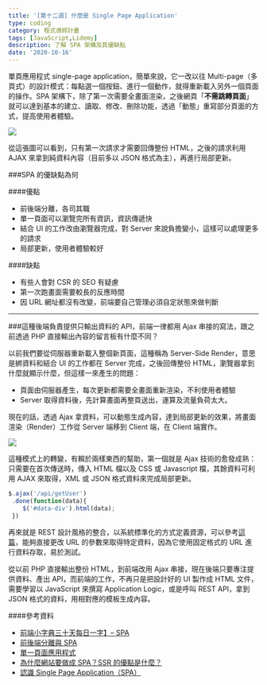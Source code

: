 ```yaml
---
title: '[第十二週] 什麼是 Single Page Application'
type: coding
category: 程式導師計畫
tags: [JavaScript,Lidemy]
description: 了解 SPA 架構及其優缺點
date: '2020-10-16'
---
```


單頁應用程式 single-page application，簡單來說，它一改以往 Multi-page（多頁式）的設計模式：每點選一個按鈕、進行一個動作，就得重新載入另外一個頁面的操作。SPA 架構下，除了第一次需要全畫面渲染，之後網頁「**不需跳轉頁面**」就可以達到基本的建立、讀取、修改、刪除功能，透過「動態」重寫部分頁面的方式，提高使用者體驗。

![](https://i.imgur.com/WdTWbnQ.png)

從這張圖可以看到，只有第一次請求才需要回傳整份 HTML，之後的請求利用 AJAX 來拿到純資料內容（目前多以 JSON 格式為主），再進行局部更新。


###SPA 的優缺點為何

####優點
* 前後端分離，各司其職
* 單一頁面可以瀏覽完所有資訊，資訊傳遞快
* 結合 UI 的工作改由瀏覽器完成，對 Server 來說負擔變小，這樣可以處理更多的請求
* 局部更新，使用者體驗較好

####缺點
* 有些人會對 CSR 的 SEO 有疑慮
* 第一次跑畫面需要較長的反應時間
* 因 URL 網址都沒有改變，前端要自己管理必須自定狀態來做判斷

---

###這種後端負責提供只輸出資料的 API，前端一律都用 Ajax 串接的寫法，跟之前透過 PHP 直接輸出內容的留言板有什麼不同？

以前我們要從伺服器重新載入整個新頁面，這種稱為 Server-Side Render，意思是綁資料和結合 UI 的工作都在 Server 完成，之後回傳整份 HTML，瀏覽器拿到什麼就顯示什麼，但這樣一來產生的問題：

* 頁面由伺服器產生，每次更新都需要全畫面重新渲染，不利使用者體驗
* Server 取得資料後，先計算畫面再整頁送出，運算及流量負荷太大。


現在的話，透過 Ajax 拿資料，可以動態生成內容，達到局部更新的效果，將畫面渲染（Render）工作從 Server 端移到 Client 端，在 Client 端實作。

![](https://eww-wp.s3.ap-south-1.amazonaws.com/wp-content/uploads/2020/02/14064824/single-page-applications.jpg)

這種模式上的轉變，有賴於兩樣東西的幫助，第一個就是 Ajax 技術的愈發成熟：只需要在首次傳送時，傳入 HTML 檔以及 CSS 或 Javascript 檔，其餘資料可利用 AJAX 來取得，XML 或 JSON 格式資料來完成局部更新。

```js
$.ajax('/api/getUser')
 .done(function(data){
    $('#data-div').html(data);
 })
```

再來就是 REST 設計風格的整合，以系統標準化的方式定義資源，可以參考[這篇](https://ihower.tw/blog/archives/1542)，能夠直接更改 URL 的參數來取得特定資料，因為它使用固定格式的 URL 進行資料存取，易於測試。

從以前 PHP 直接輸出整份 HTML，到前端改用 Ajax 串接，現在後端只要專注提供資料、產出 API，而前端的工作，不再只是把設計好的 UI 製作成 HTML 文件，需要學習以 JavaScript 來撰寫 Application Logic，或是呼叫 REST API，拿到 JSON 格式的資料，用相對應的模板生成內容。

####參考資料
* [前端小字典三十天每日一字】– SPA](https://ithelp.ithome.com.tw/articles/10160709)
* [前後端分離與 SPA](https://blog.techbridge.cc/2017/09/16/frontend-backend-mvc/)
* [單一頁面應用程式](https://medium.com/@mybaseball52/%E5%96%AE%E4%B8%80%E9%A0%81%E9%9D%A2%E6%87%89%E7%94%A8%E7%A8%8B%E5%BC%8F-c98c8a17081)
* [為什麼網站要做成 SPA？SSR 的優點是什麼？](https://medium.com/schaoss-blog/%E5%89%8D%E7%AB%AF%E4%B8%89%E5%8D%81-18-fe-%E7%82%BA%E4%BB%80%E9%BA%BC%E7%B6%B2%E7%AB%99%E8%A6%81%E5%81%9A%E6%88%90-spa-ssr-%E7%9A%84%E5%84%AA%E9%BB%9E%E6%98%AF%E4%BB%80%E9%BA%BC-c926145078a4)
* [認識 Single Page Application（SPA）](https://www.jollen.org/blog/2014/09/single-page-application.html)